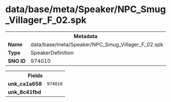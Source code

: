 <h1>data/base/meta/Speaker/NPC_Smug_Villager_F_02.spk</h1><table><tr><th colspan="100%">Metadata</th></tr><tr><td><b>Name</b></td><td>data/base/meta/Speaker/NPC_Smug_Villager_F_02.spk</td></tr><tr><td><b>Type</b></td><td>SpeakerDefinition</td></tr><tr><td><b>SNO ID</b></td><td>974010</td></tr></table>

<table><tr><th colspan="100%">Fields</th></tr><tr><td><b>unk_ca1a658</b></td><td><code>974010</code></td></tr><tr><td><b>unk_8c41fbd</b></td><td></td></tr></table>

